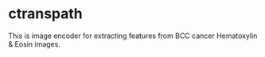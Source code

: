 # ctranspath
This is image encoder for extracting features from BCC cancer Hematoxylin &amp; Eosin images.
